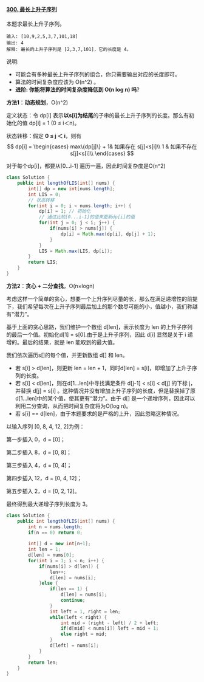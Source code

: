 #### [300. 最长上升子序列](https://leetcode-cn.com/problems/longest-increasing-subsequence/)

本题求最长上升子序列。

```
输入: [10,9,2,5,3,7,101,18]
输出: 4 
解释: 最长的上升子序列是 [2,3,7,101]，它的长度是 4。
```

说明:

* 可能会有多种最长上升子序列的组合，你只需要输出对应的长度即可。
* 算法的时间复杂度应该为 O(n^2) 。
* **进阶: 你能将算法的时间复杂度降低到 O(n log n) 吗**?

**方法1**：**动态规划**，O(n^2)

定义状态：令 dp[i] 表示**以s[i]为结尾**的子串的最长上升子序列的长度。那么有初始化的值 dp[i] = 1 (0 ≤ i＜n)。

状态转移：假定 **0 ≤ j ＜ i**，则有
$$
dp[i] =
\begin{cases}
max\{dp[j]\} + 1& 如果存在 s[j]<s[i]\\ 
1 & 如果不存在 s[j]<s[i]\\
\end{cases}
$$


对于每个dp[i]，都要从[0...i-1] 遍历一遍，因此时间复杂度是O(n^2)

```java
class Solution {
    public int lengthOfLIS(int[] nums) {
        int[] dp = new int[nums.length];
        int LIS = 0;
        // 状态转移
        for(int i = 0; i < nums.length; i++) {
            dp[i] = 1; // 初始化
            // 通过比较[0...i-1]的值来更新dp[i]的值
            for(int j = 0; j < i; j++) {
                if(nums[i] > nums[j]) {
                    dp[i] = Math.max(dp[i], dp[j] + 1);
                }
            }
            LIS = Math.max(LIS, dp[i]);
        }
        return LIS;
    }
}
```



**方法2**：**贪心 + 二分查找**，O(n×logn)

考虑这样一个简单的贪心，想要一个上升序列尽量的长，那么在满足递增性的前提下，我们希望每次在上升子序列最后加上的那个数尽可能的小，值越小，我们称越有“潜力”。

基于上面的贪心思路，我们维护一个数组 d[len]，表示长度为 len 的上升子序列的最后一个值。初始化d[1] = s[0].由于是上升子序列，因此 d[i] 显然是关于 i 递增的。最后的结果，就是 len 能取到的最大值。

我们依次遍历s[]的每个值，并更新数组 d[] 和 len。

* 若 s[i] > d[len]，则更新 len = len + 1，同时d[len] = s[i]，即增加了上升子序列的长度。
* 若 s[i] < d[len]，则在d[1...len]中寻找满足条件 d[j-1] < s[i] < d[j] 的下标 j，并替换 d[j] = s[i] 。这种情况并没有增加上升子序列的长度，但是替换掉了原d[1...len]中的某个值，使其更有“潜力”。由于 d[] 是一个递增序列，因此可以利用二分查询，从而把时间复杂度将为O(log n)。
* 若 s[i] == d[len]，由于本题要求的是严格的上升，因此忽略这种情况。

以输入序列 [0, 8, 4, 12, 2]为例：

第一步插入 0，d = [0]；

第二步插入 8，d = [0, 8]；

第三步插入 4，d = [0, 4]；

第四步插入 12，d = [0, 4, 12]；

第五步插入 2，d = [0, 2, 12]。

最终得到最大递增子序列长度为 3。

```java
class Solution {
    public int lengthOfLIS(int[] nums) {
        int n = nums.length;
        if(n == 0) return 0;
        
        int[] d = new int[n+1];
        int len = 1;
        d[len] = nums[0];
        for(int i = 1; i < n; i++) {
            if(nums[i] > d[len]) {
                len++;
                d[len] = nums[i];
            }else {
                if(len == 1) {
                    d[len] = nums[i];
                    continue;
                }
                int left = 1, right = len;
                while(left < right) {
                    int mid = (right - left) / 2 + left;
                    if(d[mid] < nums[i]) left = mid + 1;
                    else right = mid;
                }
                d[left] = nums[i];
            }
        }
        return len;
    }
}
```

